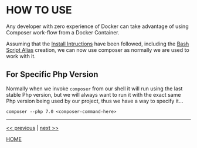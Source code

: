 # HOW TO USE

Any developer with zero experience of Docker can take advantage of using Composer work-flow from a Docker Container.

Assuming that the [Install Intructions](install.md) have been followed, including the
[Bash Script Alias](install.md#bash-script-alias) creation, we can now use composer as normally we are used to work with it.

## For Specific Php Version

Normally when we invoke `composer` from our shell it will run using the last stable Php version, but we will always want to run it with the exact same Php version being used by our project, thus we have a way to specify it...

```
composer --php 7.0 <composer-command-here>
```

---

[<< previous](https://gitlab.com/exadra37-docker-images/php7/composer/blob/master/docs/how-to/install.md) | [next >>](https://gitlab.com/exadra37-docker-images/php7/composer/blob/master/CONTRIBUTING.md)

[HOME](https://gitlab.com/exadra37-docker-images/php7/composer/blob/master/README.md)
